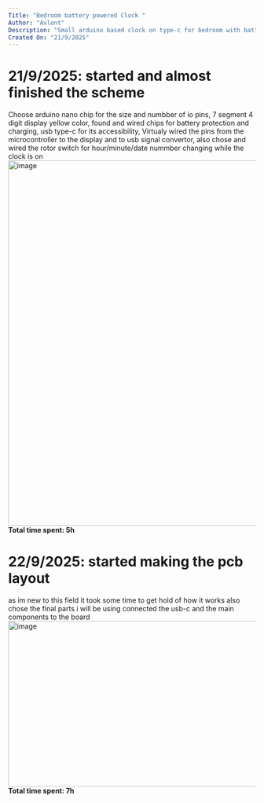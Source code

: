 ```yaml
---
Title: "Bedroom battery powered Clock "
Author: "Avlont"
Description: "Small arduino based clock on type-c for bedroom with battery support"
Created On: "21/9/2025"
---
```

# 21/9/2025: started and almost finished the scheme
Choose arduino nano chip for the size and numbber of io pins,
7 segment 4 digit display yellow color,
found and wired chips for battery protection and charging,
usb type-c for its accessibility,
Virtualy wired the pins from the microcontroller to the display and to usb signal convertor,
also chose and wired the rotor switch for hour/minute/date nummber changing while the clock is on
<img width="1355" height="744" alt="image" src="https://github.com/user-attachments/assets/96022dc8-8ed3-4cf2-926e-c627fcba9ce2" />
**Total time spent: 5h**
# 22/9/2025: started making the pcb layout
as im new to this field it took some time to get hold of how it works
also chose the final parts i will be using
connected the usb-c and the main components to the board
<img width="862" height="337" alt="image" src="https://github.com/user-attachments/assets/d3c7ea46-27f4-410b-903e-76b80e28d610" />
**Total time spent: 7h**
